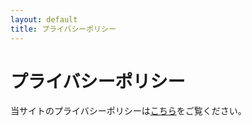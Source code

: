 ```yaml
---
layout: default
title: プライバシーポリシー
---
```


# プライバシーポリシー

当サイトのプライバシーポリシーは[こちら](docs/privacy-policy/ja.md)をご覧ください。
